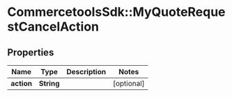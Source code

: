 # CommercetoolsSdk::MyQuoteRequestCancelAction

## Properties
Name | Type | Description | Notes
------------ | ------------- | ------------- | -------------
**action** | **String** |  | [optional] 

